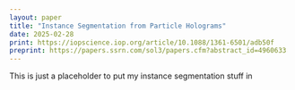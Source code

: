 ```yaml
---
layout: paper
title: "Instance Segmentation from Particle Holograms"
date: 2025-02-28
print: https://iopscience.iop.org/article/10.1088/1361-6501/adb50f
preprint: https://papers.ssrn.com/sol3/papers.cfm?abstract_id=4960633
---
```


This is just a placeholder to put my instance segmentation stuff in